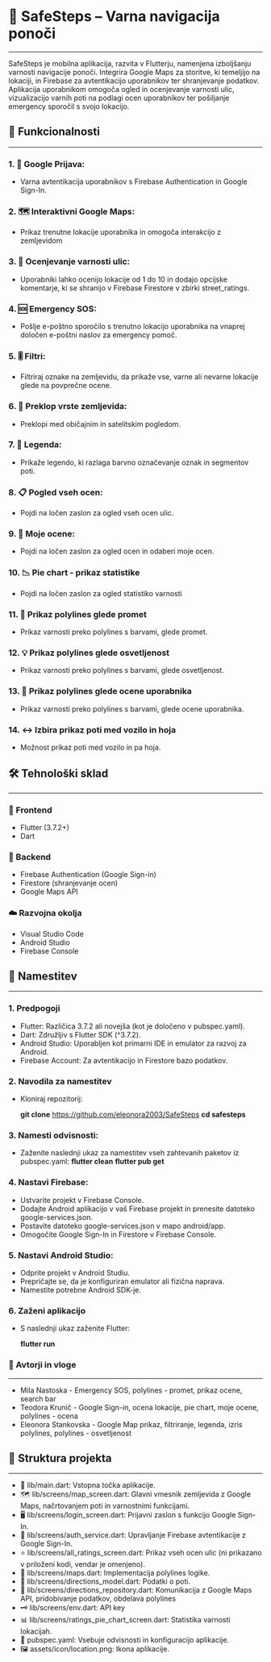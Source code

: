 
# 📝 SafeSteps – Varna navigacija ponoči
---

SafeSteps je mobilna aplikacija, razvita v Flutterju, namenjena izboljšanju varnosti navigacije ponoči. Integrira Google Maps za storitve, ki temeljijo na lokaciji, in Firebase za avtentikacijo uporabnikov ter shranjevanje podatkov. Aplikacija uporabnikom omogoča ogled in ocenjevanje varnosti ulic, vizualizacijo varnih poti na podlagi ocen uporabnikov ter pošiljanje emergency sporočil s svojo lokacijo.



## 🚀 Funkcionalnosti
---

### 1. 🔐 Google Prijava: 
- Varna avtentikacija uporabnikov s Firebase Authentication in Google Sign-In.
### 2. 🗺️ Interaktivni Google Maps: 
- Prikaz trenutne lokacije uporabnika in omogoča interakcijo z zemljevidom
### 3. 🌟 Ocenjevanje varnosti ulic: 
- Uporabniki lahko ocenijo lokacije od 1 do 10 in dodajo opcijske komentarje, ki se shranijo v Firebase Firestore v zbirki street_ratings.
### 4. 🆘 Emergency SOS: 
- Pošlje e-poštno sporočilo s trenutno lokacijo uporabnika na vnaprej določen e-poštni naslov za emergency pomoč.
### 5. 🎚️ Filtri: 
- Filtriraj oznake na zemljevidu, da prikaže vse, varne ali nevarne lokacije glede na povprečne ocene.
### 6. 🔄 Preklop vrste zemljevida: 
- Preklopi med običajnim in satelitskim pogledom.
### 7. 📖 Legenda: 
- Prikaže legendo, ki razlaga barvno označevanje oznak in segmentov poti.
### 8. 📋 Pogled vseh ocen: 
- Pojdi na ločen zaslon za ogled vseh ocen ulic.
### 9. 👤 Moje ocene:
- Pojdi na ločen zaslon za ogled ocen in odaberi moje ocen.
### 10. 📉 Pie chart - prikaz statistike
- Pojdi na ločen zaslon za ogled statistiko varnosti
### 11. 🚗 Prikaz polylines glede promet
- Prikaz varnosti preko polylines s barvami, glede promet.
### 12. 💡 Prikaz polylines glede osvetljenost
- Prikaz varnosti preko polylines s barvami, glede osvetljenost. 
### 13. 👥 Prikaz polylines glede ocene uporabnika
- Prikaz varnosti preko polylines s barvami, glede ocene uporabnika.
### 14. ↔️ Izbira prikaz poti med vozilo in hoja
- Možnost prikaz poti med vozilo in pa hoja.


## 🛠️ Tehnološki sklad 
---
### 📂 Frontend
 - Flutter (3.7.2+)
 - Dart

### 📂 Backend
 - Firebase Authentication (Google Sign-in)
 - Firestore (shranjevanje ocen)
 - Google Maps API

### ☁️ Razvojna okolja
 - Visual Studio Code
 - Android Studio
 - Firebase Console  


## 📲 Namestitev
---
### 1. Predpogoji

- Flutter: Različica 3.7.2 ali novejša (kot je določeno v pubspec.yaml).
- Dart: Združljiv s Flutter SDK (^3.7.2).
- Android Studio: Uporabljen kot primarni IDE in emulator za razvoj za Android.
- Firebase Account: Za avtentikacijo in Firestore bazo podatkov.

### 2. Navodila za namestitev

- Kloniraj repozitorij:

  **git clone** https://github.com/eleonora2003/SafeSteps
  **cd safesteps**

### 3. Namesti odvisnosti:
- Zaženite naslednji ukaz za namestitev vseh zahtevanih paketov iz pubspec.yaml:
   **flutter clean**
   **flutter pub get** 

### 4. Nastavi Firebase:

- Ustvarite projekt v Firebase Console.
- Dodajte Android aplikacijo v vaš Firebase projekt in prenesite datoteko google-services.json.
- Postavite datoteko google-services.json v mapo android/app.
- Omogočite Google Sign-In in Firestore v Firebase Console.

### 5. Nastavi Android Studio:

- Odprite projekt v Android Studiu.
- Prepričajte se, da je konfiguriran emulator ali fizična naprava.
- Namestite potrebne Android SDK-je. 

### 6. Zaženi aplikacijo

- S naslednji ukaz zaženite Flutter:

  **flutter run** 


### 👥 Avtorji in vloge 
---

 - Mila Nastoska - Emergency SOS, polylines - promet, prikaz ocene, search bar
 - Teodora Krunič - Google Sign-in, ocena lokacije, pie chart, moje ocene, polylines - ocena
 - Eleonora Stankovska - Google Map prikaz, filtriranje, legenda, izris polylines, polylines - osvetljenost

## 📁 Struktura projekta
---
- 🎯 lib/main.dart: Vstopna točka aplikacije.
- 🗺️ lib/screens/map_screen.dart: Glavni vmesnik zemljevida z Google Maps, načrtovanjem poti in varnostnimi funkcijami.
- 🖥️ lib/screens/login_screen.dart: Prijavni zaslon s funkcijo Google Sign-In.
- 👤 lib/screens/auth_service.dart: Upravljanje Firebase avtentikacije z Google Sign-In.
- ⭐ lib/screens/all_ratings_screen.dart: Prikaz vseh ocen ulic (ni prikazano v priloženi kodi, vendar je omenjeno).
- 📍 lib/screens/maps.dart: Implementacija polylines logike.
- 🧭 lib/screens/directions_model.dart: Podatki o poti. 
- 🧭 lib/screens/directions_repository.dart: Komunikacija z Google Maps API, pridobivanje podatkov, obdelava polylines
- 🗝️ lib/screens/env.dart: API key
- 📊 lib/screens/ratings_pie_chart_screen.dart: Statistika varnosti lokacijah.
- 📄 pubspec.yaml: Vsebuje odvisnosti in konfiguracijo aplikacije.
- 🖼️ assets/icon/location.png: Ikona aplikacije.


